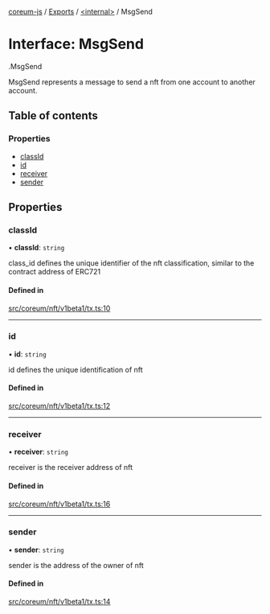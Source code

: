 [coreum-js](../README.md) / [Exports](../modules.md) / [<internal\>](../modules/internal_.md) / MsgSend

# Interface: MsgSend

[<internal>](../modules/internal_.md).MsgSend

MsgSend represents a message to send a nft from one account to another account.

## Table of contents

### Properties

- [classId](internal_.MsgSend.md#classid)
- [id](internal_.MsgSend.md#id)
- [receiver](internal_.MsgSend.md#receiver)
- [sender](internal_.MsgSend.md#sender)

## Properties

### classId

• **classId**: `string`

class_id defines the unique identifier of the nft classification, similar to the contract address of ERC721

#### Defined in

[src/coreum/nft/v1beta1/tx.ts:10](https://github.com/CooperFoundation/coreum-js/blob/1aa4fb5/src/coreum/nft/v1beta1/tx.ts#L10)

___

### id

• **id**: `string`

id defines the unique identification of nft

#### Defined in

[src/coreum/nft/v1beta1/tx.ts:12](https://github.com/CooperFoundation/coreum-js/blob/1aa4fb5/src/coreum/nft/v1beta1/tx.ts#L12)

___

### receiver

• **receiver**: `string`

receiver is the receiver address of nft

#### Defined in

[src/coreum/nft/v1beta1/tx.ts:16](https://github.com/CooperFoundation/coreum-js/blob/1aa4fb5/src/coreum/nft/v1beta1/tx.ts#L16)

___

### sender

• **sender**: `string`

sender is the address of the owner of nft

#### Defined in

[src/coreum/nft/v1beta1/tx.ts:14](https://github.com/CooperFoundation/coreum-js/blob/1aa4fb5/src/coreum/nft/v1beta1/tx.ts#L14)

